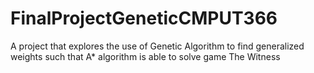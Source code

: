 # FinalProjectGeneticCMPUT366
A project that explores the use of Genetic Algorithm to find generalized weights such that A* algorithm is able to solve game The Witness
